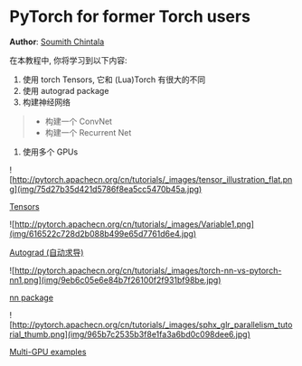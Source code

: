 # PyTorch for former Torch users

**Author**: [Soumith Chintala](http://soumith.ch)

在本教程中, 你将学习到以下内容:

1.  使用 torch Tensors, 它和 (Lua)Torch 有很大的不同
2.  使用 autograd package
3.  构建神经网络

> *   构建一个 ConvNet
> *   构建一个 Recurrent Net

1.  使用多个 GPUs

![http://pytorch.apachecn.org/cn/tutorials/_images/tensor_illustration_flat.png](img/75d27b35d421d5786f8ea5cc5470b45a.jpg)

[Tensors](former_torchies/tensor_tutorial.html#sphx-glr-beginner-former-torchies-tensor-tutorial-py)

![http://pytorch.apachecn.org/cn/tutorials/_images/Variable1.png](img/616522c728d2b088b499e65d7761d6e4.jpg)

[Autograd (自动求导)](former_torchies/autograd_tutorial.html#sphx-glr-beginner-former-torchies-autograd-tutorial-py)

![http://pytorch.apachecn.org/cn/tutorials/_images/torch-nn-vs-pytorch-nn1.png](img/9eb6c05e6e84b7f26100f2f931bf98be.jpg)

[nn package](former_torchies/nn_tutorial.html#sphx-glr-beginner-former-torchies-nn-tutorial-py)

![http://pytorch.apachecn.org/cn/tutorials/_images/sphx_glr_parallelism_tutorial_thumb.png](img/965b7c2535b3f8e1fa3a6bd0c098dee6.jpg)

[Multi-GPU examples](former_torchies/parallelism_tutorial.html#sphx-glr-beginner-former-torchies-parallelism-tutorial-py)